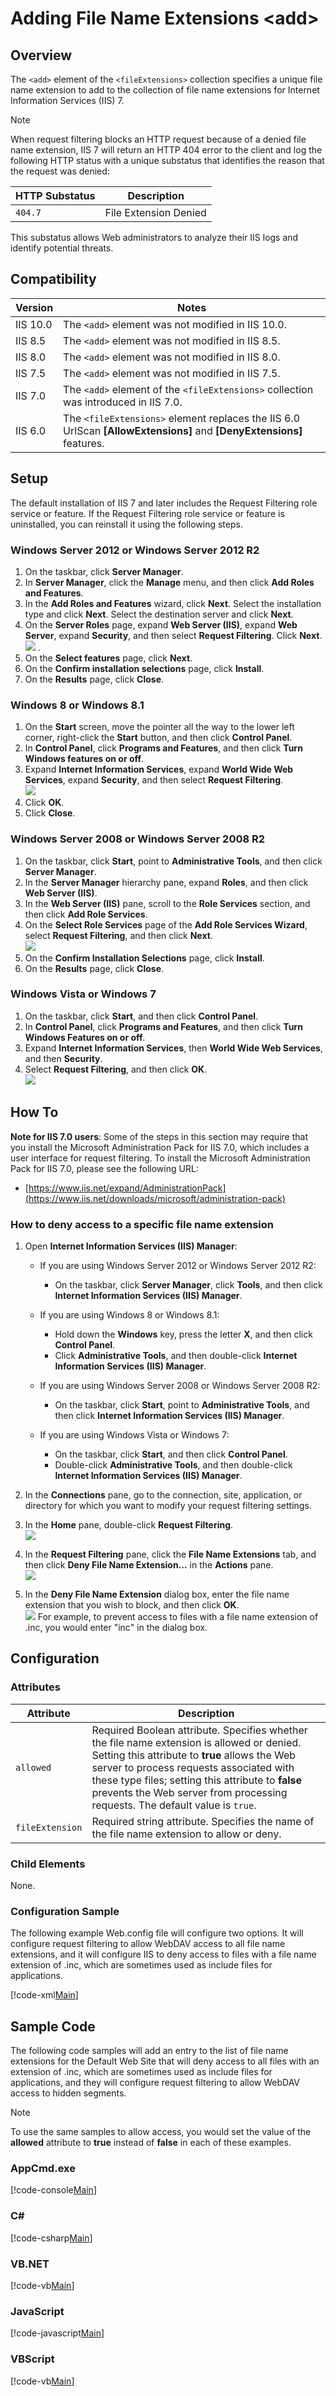 Adding File Name Extensions &lt;add&gt;
====================
<a id="001"></a>
## Overview

The `<add>` element of the `<fileExtensions>` collection specifies a unique file name extension to add to the collection of file name extensions for Internet Information Services (IIS) 7.

> [!NOTE]
> When request filtering blocks an HTTP request because of a denied file name extension, IIS 7 will return an HTTP 404 error to the client and log the following HTTP status with a unique substatus that identifies the reason that the request was denied:

| HTTP Substatus | Description |
| --- | --- |
| `404.7` | File Extension Denied |

This substatus allows Web administrators to analyze their IIS logs and identify potential threats.

<a id="002"></a>
## Compatibility

| Version | Notes |
| --- | --- |
| IIS 10.0 | The `<add>` element was not modified in IIS 10.0. |
| IIS 8.5 | The `<add>` element was not modified in IIS 8.5. |
| IIS 8.0 | The `<add>` element was not modified in IIS 8.0. |
| IIS 7.5 | The `<add>` element was not modified in IIS 7.5. |
| IIS 7.0 | The `<add>` element of the `<fileExtensions>` collection was introduced in IIS 7.0. |
| IIS 6.0 | The `<fileExtensions>` element replaces the IIS 6.0 UrlScan **[AllowExtensions]** and **[DenyExtensions]** features. |

<a id="003"></a>
## Setup

The default installation of IIS 7 and later includes the Request Filtering role service or feature. If the Request Filtering role service or feature is uninstalled, you can reinstall it using the following steps.

### Windows Server 2012 or Windows Server 2012 R2

1. On the taskbar, click **Server Manager**.
2. In **Server Manager**, click the **Manage** menu, and then click **Add Roles and Features**.
3. In the **Add Roles and Features** wizard, click **Next**. Select the installation type and click **Next**. Select the destination server and click **Next**.
4. On the **Server Roles** page, expand **Web Server (IIS)**, expand **Web Server**, expand **Security**, and then select **Request Filtering**. Click **Next**.  
    [![](add/_static/image2.png)](add/_static/image1.png) .
5. On the **Select features** page, click **Next**.
6. On the **Confirm installation selections** page, click **Install**.
7. On the **Results** page, click **Close**.

### Windows 8 or Windows 8.1

1. On the **Start** screen, move the pointer all the way to the lower left corner, right-click the **Start** button, and then click **Control Panel**.
2. In **Control Panel**, click **Programs and Features**, and then click **Turn Windows features on or off**.
3. Expand **Internet Information Services**, expand **World Wide Web Services**, expand **Security**, and then select **Request Filtering**.  
    [![](add/_static/image4.png)](add/_static/image3.png)
4. Click **OK**.
5. Click **Close**.

### Windows Server 2008 or Windows Server 2008 R2

1. On the taskbar, click **Start**, point to **Administrative Tools**, and then click **Server Manager**.
2. In the **Server Manager** hierarchy pane, expand **Roles**, and then click **Web Server (IIS)**.
3. In the **Web Server (IIS)** pane, scroll to the **Role Services** section, and then click **Add Role Services**.
4. On the **Select Role Services** page of the **Add Role Services Wizard**, select **Request Filtering**, and then click **Next**.   
    [![](add/_static/image6.png)](add/_static/image5.png)
5. On the **Confirm Installation Selections** page, click **Install**.
6. On the **Results** page, click **Close**.

### Windows Vista or Windows 7

1. On the taskbar, click **Start**, and then click **Control Panel**.
2. In **Control Panel**, click **Programs and Features**, and then click **Turn Windows Features on or off**.
3. Expand **Internet Information Services**, then **World Wide Web Services**, and then **Security**.
4. Select **Request Filtering**, and then click **OK**.   
    [![](add/_static/image8.png)](add/_static/image7.png)
 
<a id="004"></a>
## How To

**Note for IIS 7.0 users**: Some of the steps in this section may require that you install the Microsoft Administration Pack for IIS 7.0, which includes a user interface for request filtering. To install the Microsoft Administration Pack for IIS 7.0, please see the following URL:

- [https://www.iis.net/expand/AdministrationPack](https://www.iis.net/downloads/microsoft/administration-pack)

### How to deny access to a specific file name extension

1. Open **Internet Information Services (IIS) Manager**: 

    - If you are using Windows Server 2012 or Windows Server 2012 R2: 

        - On the taskbar, click **Server Manager**, click **Tools**, and then click **Internet Information Services (IIS) Manager**.
    - If you are using Windows 8 or Windows 8.1: 

        - Hold down the **Windows** key, press the letter **X**, and then click **Control Panel**.
        - Click **Administrative Tools**, and then double-click **Internet Information Services (IIS) Manager**.
    - If you are using Windows Server 2008 or Windows Server 2008 R2: 

        - On the taskbar, click **Start**, point to **Administrative Tools**, and then click **Internet Information Services (IIS) Manager**.
    - If you are using Windows Vista or Windows 7: 

        - On the taskbar, click **Start**, and then click **Control Panel**.
        - Double-click **Administrative Tools**, and then double-click **Internet Information Services (IIS) Manager**.
2. In the **Connections** pane, go to the connection, site, application, or directory for which you want to modify your request filtering settings.
3. In the **Home** pane, double-click **Request Filtering**.  
    [![](add/_static/image10.png)](add/_static/image9.png)
4. In the **Request Filtering** pane, click the **File Name Extensions** tab, and then click **Deny File Name Extension...** in the **Actions** pane.  
    [![](add/_static/image12.png)](add/_static/image11.png)
5. In the **Deny File Name Extension** dialog box, enter the file name extension that you wish to block, and then click **OK**.  
    [![](add/_static/image14.png)](add/_static/image13.png)  For example, to prevent access to files with a file name extension of .inc, you would enter &quot;inc&quot; in the dialog box.

<a id="005"></a>
## Configuration

### Attributes

| Attribute | Description |
| --- | --- |
| `allowed` | Required Boolean attribute. Specifies whether the file name extension is allowed or denied. Setting this attribute to **true** allows the Web server to process requests associated with these type files; setting this attribute to **false** prevents the Web server from processing requests. The default value is `true`. |
| `fileExtension` | Required string attribute. Specifies the name of the file name extension to allow or deny. |

### Child Elements

None.

### Configuration Sample

The following example Web.config file will configure two options. It will configure request filtering to allow WebDAV access to all file name extensions, and it will configure IIS to deny access to files with a file name extension of .inc, which are sometimes used as include files for applications.

[!code-xml[Main](add/samples/sample1.xml)]

<a id="006"></a>
## Sample Code

The following code samples will add an entry to the list of file name extensions for the Default Web Site that will deny access to all files with an extension of .inc, which are sometimes used as include files for applications, and they will configure request filtering to allow WebDAV access to hidden segments.

> [!NOTE]
> To use the same samples to allow access, you would set the value of the **allowed** attribute to **true** instead of **false** in each of these examples.

### AppCmd.exe

[!code-console[Main](add/samples/sample2.cmd)]

### C#

[!code-csharp[Main](add/samples/sample3.cs)]

### VB.NET

[!code-vb[Main](add/samples/sample4.vb)]

### JavaScript

[!code-javascript[Main](add/samples/sample5.js)]

### VBScript

[!code-vb[Main](add/samples/sample6.vb)]
